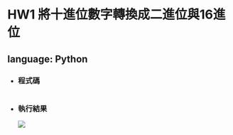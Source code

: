 # HW1 將十進位數字轉換成二進位與16進位
## language: Python
* ### 程式碼
```python

```

* ### 執行結果
  ![](https://github.com/yunchien77/ds_algorithm/blob/main/hw2_hash_practice/exeresult.png)
  
